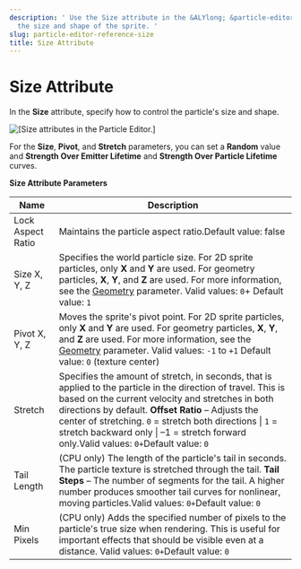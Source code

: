 ```yaml
---
description: ' Use the Size attribute in the &ALYlong; &particle-editor; to control
  the size and shape of the sprite. '
slug: particle-editor-reference-size
title: Size Attribute
---
```

# Size Attribute<a name="particle-editor-reference-size"></a>

In the **Size** attribute, specify how to control the particle's size and shape\.

![\[Size attributes in the Particle Editor.\]](/images/userguide/particles/particle-editor-size.png)

For the **Size**, **Pivot**, and **Stretch** parameters, you can set a **Random** value and **Strength Over Emitter Lifetime** and **Strength Over Particle Lifetime** curves\.


**Size Attribute Parameters**  

| Name | Description | 
| --- | --- | 
| Lock Aspect Ratio | Maintains the particle aspect ratio\.Default value: false  | 
| Size X, Y, Z |  Specifies the world particle size\.  For 2D sprite particles, only **X** and **Y** are used\.  For geometry particles, **X**, **Y**, and **Z** are used\. For more information, see the [Geometry](particle-editor-reference-particles.md#geometry-attribute) parameter\. Valid values: `0`\+ Default value: `1`  | 
| Pivot X, Y, Z |  Moves the sprite's pivot point\. For 2D sprite particles, only **X** and **Y** are used\.  For geometry particles, **X**, **Y**, and **Z** are used\. For more information, see the [Geometry](particle-editor-reference-particles.md#geometry-attribute) parameter\. Valid values: `-1` to `+1` Default value: `0` \(texture center\)   | 
| Stretch | Specifies the amount of stretch, in seconds, that is applied to the particle in the direction of travel\. This is based on the current velocity and stretches in both directions by default\. **Offset Ratio** – Adjusts the center of stretching\. `0` = stretch both directions \| `1` = stretch backward only \| –1 = stretch forward only\.Valid values: `0+`Default value: `0` | 
| Tail Length | \(CPU only\) The length of the particle's tail in seconds\. The particle texture is stretched through the tail\. **Tail Steps** – The number of segments for the tail\. A higher number produces smoother tail curves for nonlinear, moving particles\.Valid values: `0+`Default value: `0`  | 
| Min Pixels | \(CPU only\) Adds the specified number of pixels to the particle's true size when rendering\. This is useful for important effects that should be visible even at a distance\. Valid values: `0+`Default value: `0` | 